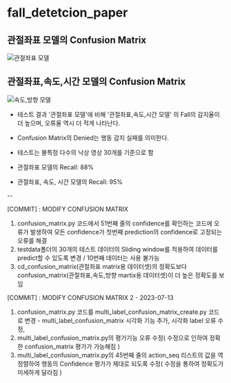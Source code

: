 # fall_detetcion_paper

## 관절좌표 모델의 Confusion Matrix
![관절좌표 모델](https://github.com/mcw1217/fall_detetcion_paper/assets/87608623/788e25df-458c-4e6b-90c6-78b740a5ac52)


## 관절좌표,속도,시간 모델의 Confusion Matrix
![속도,방향 모델](https://github.com/mcw1217/fall_detetcion_paper/assets/87608623/8eac431d-6789-4a59-b48b-ce45ef9c63cd)

- 테스트 결과 '관절좌표 모델'에 비해 '관절좌표,속도,시간 모델' 의 Fall의 감지율이 더 높으며, 오류율 역시 더 적게 나타난다.
- Confusion Matrix의 Denied는 행동 감지 실패를 의미한다.
- 테스트는 불특정 다수의 낙상 영상 30개를 기준으로 함

- 관절좌표 모델의 Recall: 88%
- 관절좌표, 속도, 시간 모델의 Recall: 95%



--

[COMMIT] :  MODIFY CONFUSION MATRIX
1. confusion_matrix.py 코드에서 51번째 줄의 confidence를 확인하는 코드에 오류가 발생하여 모든 confidence가 첫번째 prediction의 confidence로 고정되는 오류를 해결
2. testdata폴더의 30개의 테스트 데이터의 Sliding window를 적용하여 데이터를 predict할 수 있도록 변경 / 10번째 데이터는 사용 불가능
3. cd_confusion_matrix(관절좌표 matrix용 데이터셋)의 정확도보다 confusion_matrix(관절좌표,속도,방향 martix용 데이터셋)이 더 높은 정확도를 보임

[COMMIT] : MODIFY CONFUSION MATRIX 2 - 2023-07-13
1. confusion_matrix.py 코드를 multi_label_confusion_matrix_create.py 코드로 변경 - multi_label_confusion_matrix 시각화 기능 추가, 시각화 label 오류 수정,
2. multi_label_confusion_matrix.py의 평가기능 오류 수정( 수정으로 인하여 정확한 confusion_matrix 평가가 가능해짐 )
3. multi_label_confusion_matrix.py의 45번째 줄의 action_seq 리스트의 값을 역정렬하여 행동의 Confidence 평가가 제대로 되도록 수정( 수정을 통하여 정확도가 미세하게 달라짐 )
